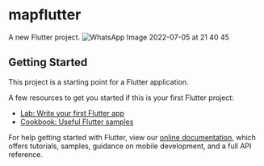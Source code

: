 # mapflutter

A new Flutter project.
![WhatsApp Image 2022-07-05 at 21 40 45](https://user-images.githubusercontent.com/43464944/177354127-37aaf797-6523-4598-a2c2-1ab19b3857e6.jpeg=100x20)

## Getting Started

This project is a starting point for a Flutter application.

A few resources to get you started if this is your first Flutter project:

- [Lab: Write your first Flutter app](https://flutter.dev/docs/get-started/codelab)
- [Cookbook: Useful Flutter samples](https://flutter.dev/docs/cookbook)

For help getting started with Flutter, view our
[online documentation](https://flutter.dev/docs), which offers tutorials,
samples, guidance on mobile development, and a full API reference.
